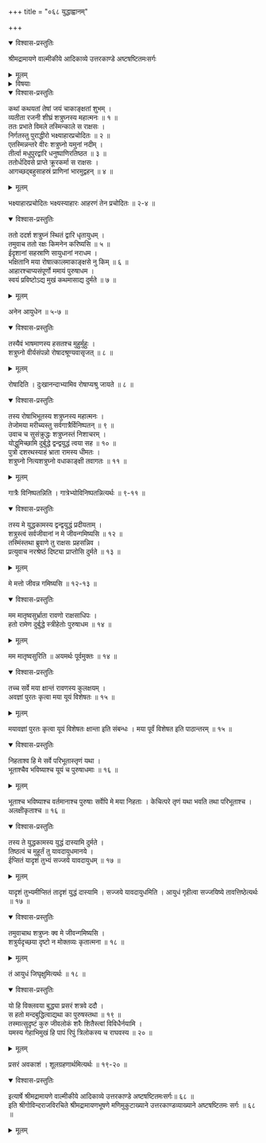 +++
title = "०६८ युद्धाह्वानम्"

+++

<details open><summary>विश्वास-प्रस्तुतिः</summary>

श्रीमद्रामायणे वाल्मीकीये आदिकाव्ये उत्तरकाण्डे अष्टषष्टितमःसर्गः
</details>

<details><summary>मूलम्</summary>

श्रीमद्रामायणे वाल्मीकीये आदिकाव्ये उत्तरकाण्डे अष्टषष्टितमःसर्गः
</details>

<details><summary>विषयाः</summary>

लवणासुरे आहार-संपादनाय नगराद् बहिर् गते सति  
शत्रुघ्नेन धनुष्-पाणिना सता  
नगर-द्वार्य् अवस्थानम् ॥ १ ॥  
आहारादानेन पुनर् आगतं लवणं प्रति युद्धायाऽऽह्वानम् ॥ २ ॥  
लवणेनायुधानयनावधि-विलंब-याचने शत्रु-घ्नेन तद्-अनङ्गीकारः ॥ ३ ॥
</details>

<details open><summary>विश्वास-प्रस्तुतिः</summary>

कथां कथयतां तेषां जयं चाकाङ्क्षतां शुभम् ।  
व्यतीता रजनी शीघ्रं शत्रुघ्नस्य महात्मनः ॥ १ ॥  
ततः प्रभाते विमले तस्मिन्काले स राक्षसः ।  
निर्गतस्तु पुराद्धीरो भक्ष्याहारप्रचोदितः ॥ २ ॥  
एतस्मिन्नन्तरे वीरः शत्रुघ्नो यमुनां नदीम् ।  
तीर्त्वा मधुपुरद्वारि धनुष्पाणिरतिष्ठत ॥ ३ ॥  
ततोर्धदिवसे प्राप्ते क्रूरकर्मा स राक्षसः ।  
आगच्छद्बहुसाहस्रं प्राणिनां भारमुद्वहन् ॥ ४ ॥
</details>

<details><summary>मूलम्</summary>

कथां कथयतां तेषां जयं चाकाङ्क्षतां शुभम् ।  
व्यतीता रजनी शीघ्रं शत्रुघ्नस्य महात्मनः ॥ १ ॥  
ततः प्रभाते विमले तस्मिन्काले स राक्षसः ।  
निर्गतस्तु पुराद्धीरो भक्ष्याहारप्रचोदितः ॥ २ ॥  
एतस्मिन्नन्तरे वीरः शत्रुघ्नो यमुनां नदीम् ।  
तीर्त्वा मधुपुरद्वारि धनुष्पाणिरतिष्ठत ॥ ३ ॥  
ततोर्धदिवसे प्राप्ते क्रूरकर्मा स राक्षसः ।  
आगच्छद्बहुसाहस्रं प्राणिनां भारमुद्वहन् ॥ ४ ॥
</details>

भक्ष्याहारप्रचोदितः भक्ष्यस्याहारः आहरणं तेन प्रचोदितः ॥ २-४ ॥

<details open><summary>विश्वास-प्रस्तुतिः</summary>

ततो ददर्श शत्रुघ्नं स्थितं द्वारि धृतायुधम् ।  
तमुवाच ततो रक्षः किमनेन करिष्यसि ॥ ५ ॥  
ईदृशानां सहस्राणि सायुधानां नराधम ।  
भक्षितानि मया रोषात्कालमाकाङ्क्षसे नु किम् ॥ ६ ॥  
आहारश्चाप्यसंपूर्णो ममायं पुरुषाधम ।  
स्वयं प्रविष्टोऽद्य मुखं कथमासाद्य दुर्मते ॥ ७ ॥
</details>

<details><summary>मूलम्</summary>

ततो ददर्श शत्रुघ्नं स्थितं द्वारि धृतायुधम् ।  
तमुवाच ततो रक्षः किमनेन करिष्यसि ॥ ५ ॥  
ईदृशानां सहस्राणि सायुधानां नराधम ।  
भक्षितानि मया रोषात्कालमाकाङ्क्षसे नु किम् ॥ ६ ॥  
आहारश्चाप्यसंपूर्णो ममायं पुरुषाधम ।  
स्वयं प्रविष्टोऽद्य मुखं कथमासाद्य दुर्मते ॥ ७ ॥
</details>

अनेन आयुधेन ॥ ५-७ ॥

<details open><summary>विश्वास-प्रस्तुतिः</summary>

तस्यैवं भाषमाणस्य हसतश्च मुहुर्मुहुः ।  
शत्रुघ्नो वीर्यसंपन्नो रोषादश्रूण्यवासृजत् ॥ ८ ॥
</details>

<details><summary>मूलम्</summary>

तस्यैवं भाषमाणस्य हसतश्च मुहुर्मुहुः ।  
शत्रुघ्नो वीर्यसंपन्नो रोषादश्रूण्यवासृजत् ॥ ८ ॥
</details>

रोषादिति । दुःखानन्दाभ्यामिव रोषाप्यश्रु जायते ॥ ८ ॥

<details open><summary>विश्वास-प्रस्तुतिः</summary>

तस्य रोषाभिभूतस्य शत्रुघ्नस्य महात्मनः ।  
तेजोमया मरीच्यस्तु सर्वगात्रैर्विनिष्पतन् ॥ ९ ॥  
उवाच च सुसंक्रुद्धः शत्रुघ्नस्तं निशाचरम् ।  
योद्धुमिच्छामि दुर्बुद्धे द्वन्द्वयुद्धं त्वया सह ॥ १० ॥  
पुत्रो दशरथस्याहं भ्राता रामस्य धीमतः ।  
शत्रुघ्नो नित्यशत्रुघ्नो वधाकाङ्क्षी तवागतः ॥ ११ ॥
</details>

<details><summary>मूलम्</summary>

तस्य रोषाभिभूतस्य शत्रुघ्नस्य महात्मनः ।  
तेजोमया मरीच्यस्तु सर्वगात्रैर्विनिष्पतन् ॥ ९ ॥  
उवाच च सुसंक्रुद्धः शत्रुघ्नस्तं निशाचरम् ।  
योद्धुमिच्छामि दुर्बुद्धे द्वन्द्वयुद्धं त्वया सह ॥ १० ॥  
पुत्रो दशरथस्याहं भ्राता रामस्य धीमतः ।  
शत्रुघ्नो नित्यशत्रुघ्नो वधाकाङ्क्षी तवागतः ॥ ११ ॥
</details>

गात्रैः विनिष्पतन्निति । गात्रेभ्योविनिष्पतन्नित्यर्थः ॥ ९-११ ॥

<details open><summary>विश्वास-प्रस्तुतिः</summary>

तस्य मे युद्धकामस्य द्वन्द्वयुद्धं प्रदीयताम् ।  
शत्रुस्त्वं सर्वजीवानां न मे जीवन्गमिष्यसि ॥ १२ ॥  
तस्मिंस्तथा ब्रुवाणे तु राक्षसः प्रहसन्निव ।  
प्रत्युवाच नरश्रेष्ठं दिष्ट्या प्राप्तोसि दुर्मते ॥ १३ ॥
</details>

<details><summary>मूलम्</summary>

तस्य मे युद्धकामस्य द्वन्द्वयुद्धं प्रदीयताम् ।  
शत्रुस्त्वं सर्वजीवानां न मे जीवन्गमिष्यसि ॥ १२ ॥  
तस्मिंस्तथा ब्रुवाणे तु राक्षसः प्रहसन्निव ।  
प्रत्युवाच नरश्रेष्ठं दिष्ट्या प्राप्तोसि दुर्मते ॥ १३ ॥
</details>

मे मत्तो जीवन्न गमिष्यसि ॥ १२-१३ ॥

<details open><summary>विश्वास-प्रस्तुतिः</summary>

मम मातृष्वसुर्भ्राता रावणो राक्षसाधिपः ।  
हतो रामेण दुर्बुद्धे स्त्रीहेतोः पुरुषाधम ॥ १४ ॥
</details>

<details><summary>मूलम्</summary>

मम मातृष्वसुर्भ्राता रावणो राक्षसाधिपः ।  
हतो रामेण दुर्बुद्धे स्त्रीहेतोः पुरुषाधम ॥ १४ ॥
</details>

मम मातृष्वसुरिति ॥ अयमर्थः पूर्वमुक्तः ॥ १४ ॥

<details open><summary>विश्वास-प्रस्तुतिः</summary>

तच्च सर्वे मया क्षान्तं रावणस्य कुलक्षयम् ।  
अवज्ञां पुरतः कृत्वा मया यूयं विशेषतः ॥ १५ ॥
</details>

<details><summary>मूलम्</summary>

तच्च सर्वे मया क्षान्तं रावणस्य कुलक्षयम् ।  
अवज्ञां पुरतः कृत्वा मया यूयं विशेषतः ॥ १५ ॥
</details>

मयावज्ञां पुरतः कृत्वा यूयं विशेषतः क्षान्ता इति संबन्धः । मया पूर्वं विशेषत इति पाठान्तरम् ॥ १५ ॥

<details open><summary>विश्वास-प्रस्तुतिः</summary>

निहताश्व हि मे सर्वे परिभूतास्तृणं यथा ।  
भूताश्चैव भविष्याश्च यूयं च पुरुषाधमाः ॥ १६ ॥
</details>

<details><summary>मूलम्</summary>

निहताश्व हि मे सर्वे परिभूतास्तृणं यथा ।  
भूताश्चैव भविष्याश्च यूयं च पुरुषाधमाः ॥ १६ ॥
</details>

भूताश्च भविष्याश्च वर्तमानाश्च पुरुषाः सर्वेपि मे मया निहताः । केचित्परे तृणं यथा भवति तथा परिभूताश्च । अलक्षीकृताश्च ॥ १६ ॥

<details open><summary>विश्वास-प्रस्तुतिः</summary>

तस्य ते युद्धकामस्य युद्धं दास्यामि दुर्मते ।  
तिष्ठत्वं च मुहूर्तं तु यावदायुधमानये ।  
ईप्सितं यादृशं तुभ्यं सज्जये यावदायुधम् ॥ १७ ॥
</details>

<details><summary>मूलम्</summary>

तस्य ते युद्धकामस्य युद्धं दास्यामि दुर्मते ।  
तिष्ठत्वं च मुहूर्तं तु यावदायुधमानये ।  
ईप्सितं यादृशं तुभ्यं सज्जये यावदायुधम् ॥ १७ ॥
</details>

यादृशं तुभ्यमीप्सितं तादृशं युद्धं दास्यामि । सज्जये यावदायुधमिति । आयुधं गृहीत्वा सज्जयिष्ये तावत्तिष्ठेत्यर्थः ॥ १७ ॥

<details open><summary>विश्वास-प्रस्तुतिः</summary>

तमुवाचाथ शत्रुघ्नः क्व मे जीवन्गमिष्यसि ।  
शत्रुर्यदृच्छया दृष्टो न मोक्तव्यः कृतात्मना ॥ १८ ॥
</details>

<details><summary>मूलम्</summary>

तमुवाचाथ शत्रुघ्नः क्व मे जीवन्गमिष्यसि ।  
शत्रुर्यदृच्छया दृष्टो न मोक्तव्यः कृतात्मना ॥ १८ ॥
</details>

तं आयुधं जिघृक्षुमित्यर्थः ॥ १८ ॥

<details open><summary>विश्वास-प्रस्तुतिः</summary>

यो हि विक्लवया बुद्ध्या प्रसरं शत्रवे ददौ ।  
स हतो मन्दबुद्धित्वाद्यथा का पुरुषस्तथा ॥ १९ ॥  
तस्मात्सुदृष्टं कुरु जीवलोकं शरैः शितैस्त्वां विविधैर्नयामि ।  
यमस्य गेहाभिमुखं हि पापं रिपुं त्रिलोकस्य च राघवस्य ॥ २० ॥
</details>

<details><summary>मूलम्</summary>

यो हि विक्लवया बुद्ध्या प्रसरं शत्रवे ददौ ।  
स हतो मन्दबुद्धित्वाद्यथा का पुरुषस्तथा ॥ १९ ॥  
तस्मात्सुदृष्टं कुरु जीवलोकं शरैः शितैस्त्वां विविधैर्नयामि ।  
यमस्य गेहाभिमुखं हि पापं रिपुं त्रिलोकस्य च राघवस्य ॥ २० ॥
</details>

प्रसरं अवकाशं । शूलग्रहणार्थमित्यर्थः ॥ १९-२० ॥

<details open><summary>विश्वास-प्रस्तुतिः</summary>

इत्यार्षे श्रीमद्रामायणे वाल्मीकीये आदिकाव्ये उत्तरकाण्डे अष्टषष्टितमःसर्गः॥ ६८ ॥  
इति श्रीगोविन्दराजविरचिते श्रीमद्रामायणभूषणे मणिमुकुटाख्याने उत्तरकाण्डव्याख्याने अष्टषष्टितमः सर्गः ॥ ६८ ॥
</details>

<details><summary>मूलम्</summary>

इत्यार्षे श्रीमद्रामायणे वाल्मीकीये आदिकाव्ये उत्तरकाण्डे अष्टषष्टितमःसर्गः॥ ६८ ॥  
इति श्रीगोविन्दराजविरचिते श्रीमद्रामायणभूषणे मणिमुकुटाख्याने उत्तरकाण्डव्याख्याने अष्टषष्टितमः सर्गः ॥ ६८ ॥
</details>

